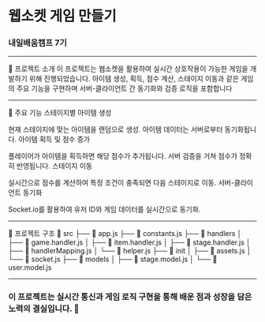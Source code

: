 # 웹소켓 게임 만들기

### 내일배움캠프 7기

---

📖 프로젝트 소개
이 프로젝트는 웹소켓을 활용하여 실시간 상호작용이 가능한 게임을 개발하기 위해 진행되었습니다. 아이템 생성, 획득, 점수 계산, 스테이지 이동과 같은 게임의 주요 기능을 구현하며 서버-클라이언트 간 동기화와 검증 로직을 포함합니다

---

🚀 주요 기능
스테이지별 아이템 생성

현재 스테이지에 맞는 아이템을 랜덤으로 생성.
아이템 데이터는 서버로부터 동기화됩니다.
아이템 획득 및 점수 증가

플레이어가 아이템을 획득하면 해당 점수가 추가됩니다.
서버 검증을 거쳐 점수가 정확히 반영됩니다.
스테이지 이동

실시간으로 점수를 계산하여 특정 조건이 충족되면 다음 스테이지로 이동.
서버-클라이언트 동기화

Socket.io를 활용하여 유저 ID와 게임 데이터를 실시간으로 동기화.


---


📂 프로젝트 구조
📁 src
├── 📄 app.js 
├── 📄 constants.js 
├── 📁 handlers 
│ ├── 📄 game.handler.js
│ ├── 📄 item.handler.js 
│ ├── 📄 stage.handler.js 
│ ├── 📄 handlerMapping.js 
│ └── 📄 helper.js 
├── 📁 init 
│ ├── 📄 assets.js 
│ └── 📄 socket.js 
├── 📁 models 
│ ├── 📄 stage.model.js 
│ └── 📄 user.model.js 

---

### 이 프로젝트는 실시간 통신과 게임 로직 구현을 통해 배운 점과 성장을 담은 노력의 결실입니다. 🚀

